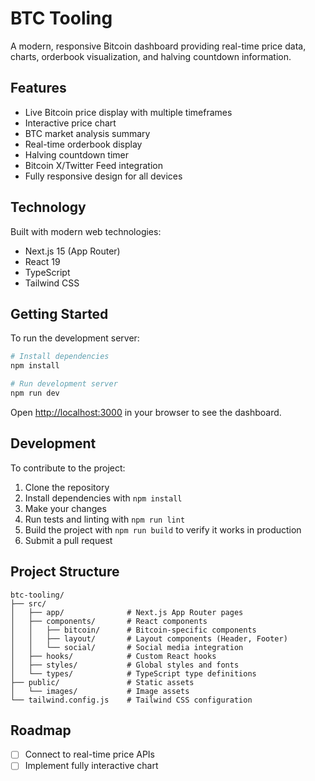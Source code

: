# BTC Tooling

A modern, responsive Bitcoin dashboard providing real-time price data, charts, orderbook visualization, and halving countdown information.

## Features
- Live Bitcoin price display with multiple timeframes
- Interactive price chart
- BTC market analysis summary
- Real-time orderbook display
- Halving countdown timer
- Bitcoin X/Twitter Feed integration
- Fully responsive design for all devices

## Technology
Built with modern web technologies:
- Next.js 15 (App Router)
- React 19
- TypeScript
- Tailwind CSS

## Getting Started

To run the development server:

```bash
# Install dependencies
npm install

# Run development server
npm run dev
```

Open [http://localhost:3000](http://localhost:3000) in your browser to see the dashboard.

## Development
To contribute to the project:
1. Clone the repository
2. Install dependencies with `npm install`
3. Make your changes
4. Run tests and linting with `npm run lint`
5. Build the project with `npm run build` to verify it works in production
6. Submit a pull request

## Project Structure
```
btc-tooling/
├── src/
│   ├── app/              # Next.js App Router pages
│   ├── components/       # React components
│   │   ├── bitcoin/      # Bitcoin-specific components
│   │   ├── layout/       # Layout components (Header, Footer)
│   │   └── social/       # Social media integration
│   ├── hooks/            # Custom React hooks
│   ├── styles/           # Global styles and fonts
│   └── types/            # TypeScript type definitions
├── public/               # Static assets
│   └── images/           # Image assets
└── tailwind.config.js    # Tailwind CSS configuration
```

## Roadmap
- [ ] Connect to real-time price APIs
- [ ] Implement fully interactive chart
